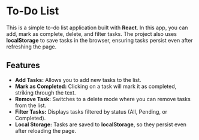 # To-Do List

This is a simple to-do list application built with **React**. In this app, you can add, mark as complete, delete, and filter tasks. The project also uses **localStorage** to save tasks in the browser, ensuring tasks persist even after refreshing the page.

## Features

- **Add Tasks:** Allows you to add new tasks to the list.
- **Mark as Completed:** Clicking on a task will mark it as completed, striking through the text.
- **Remove Task:** Switches to a delete mode where you can remove tasks from the list.
- **Filter Tasks:** Displays tasks filtered by status (All, Pending, or Completed).
- **Local Storage:** Tasks are saved to **localStorage**, so they persist even after reloading the page.
